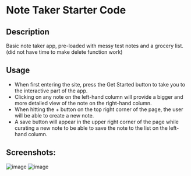 # Note Taker Starter Code

## Description
Basic note taker app, pre-loaded with messy test notes and a grocery list. (did not have time to make delete function work)

## Usage
- When first entering the site, press the Get Started button to take you to the interactive part of the app.
- Clicking on any note on the left-hand column will provide a bigger and more detailed view of the note on the right-hand column.
- When hitting the + button on the top right corner of the page, the user will be able to create a new note.
- A save button will appear in the upper right corner of the page while curating a new note to be able to save the note to the list on the left-hand column.

## Screenshots:
![image](https://user-images.githubusercontent.com/103470899/185525523-55830a55-442f-4fb1-b081-7aa52d3e2f24.png)
![image](https://user-images.githubusercontent.com/103470899/185525566-3e12d365-6f53-44be-9c51-a81cfa11a204.png)
